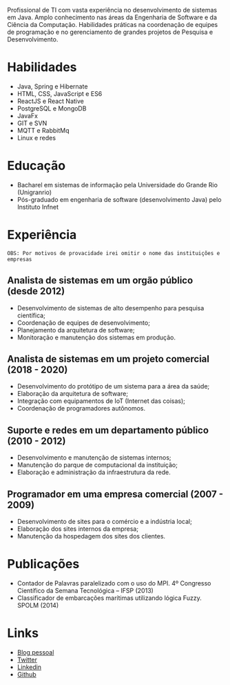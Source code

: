 Profissional de TI com vasta experiência no desenvolvimento de sistemas em Java.  Amplo conhecimento nas áreas da Engenharia de Software e da Ciência da Computação. Habilidades práticas na coordenação de equipes de programação e no gerenciamento de grandes projetos de Pesquisa e Desenvolvimento.

# Habilidades
 
-	Java, Spring e Hibernate
-	HTML, CSS, JavaScript e ES6
-	ReactJS e React Native
-	PostgreSQL e MongoDB
-	JavaFx
-	GIT e SVN
-	MQTT e RabbitMq
-	Linux e redes 

# Educação

- Bacharel em sistemas de informação pela Universidade do Grande Rio (Unigranrio)
- Pós-graduado em engenharia de software (desenvolvimento Java) pelo Instituto Infnet

# Experiência

	OBS: Por motivos de provacidade irei omitir o nome das instituições e empresas

## Analista de sistemas em um orgão público (desde 2012)

-	Desenvolvimento de sistemas de alto desempenho para pesquisa científica;
-	Coordenação de equipes de desenvolvimento;
-	Planejamento da arquitetura de software; 
-	Monitoração e manutenção dos sistemas em produção.

## Analista de sistemas em um projeto comercial (2018 - 2020)

-	Desenvolvimento do protótipo de um sistema para a área da saúde;
-	Elaboração da arquitetura de software;
-	Integração com equipamentos de IoT (Internet das coisas);
-	Coordenação de programadores autônomos.

## Suporte e redes em um departamento público (2010 - 2012)

-	Desenvolvimento e manutenção de sistemas internos;
-	Manutenção do parque de computacional da instituição;
-	Elaboração e administração da infraestrutura da rede.

## Programador em uma empresa comercial (2007 - 2009)

-	Desenvolvimento de sites para o comércio e a indústria local;
-	Elaboração dos sites internos da empresa;
-	Manutenção da hospedagem dos sites dos clientes.

# Publicações

- Contador de Palavras paralelizado com o uso do MPI. 4º Congresso Científico da Semana Tecnológica – IFSP (2013)
- Classificador de embarcações marítimas utilizando lógica Fuzzy. SPOLM (2014)


# Links

- [Blog pessoal](https://www.paulocollares.com.br/)
- [Twitter](https://twitter.com/pcollares)
- [Linkedin](https://br.linkedin.com/in/pcollares)
- [Github](https://github.com/pcollares)
